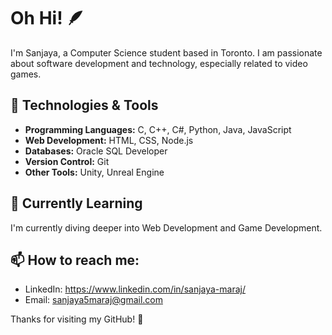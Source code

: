 # Oh Hi! 🪶
I'm Sanjaya, a Computer Science student based in Toronto. I am passionate about software development and technology, especially related to video games.

## 🔧 Technologies & Tools
- **Programming Languages:** C, C++, C#, Python, Java, JavaScript
- **Web Development:** HTML, CSS, Node.js
- **Databases:** Oracle SQL Developer
- **Version Control:** Git
- **Other Tools:** Unity, Unreal Engine

<!--
## 🚀 Projects
Here are a few projects I'm proud of:
- [Project 1]: Brief description and link
- [Project 2]: Brief description and link
- [Project 3]: Brief description and link
-->

## 🌱 Currently Learning

I'm currently diving deeper into Web Development and Game Development.

<!--
## 💬 Let's Connect
I'm always open to collaborating on interesting projects. Whether it's about [Specific Collaboration Interests] or just grabbing a virtual coffee, feel free to reach out.
-->

## 📫 **How to reach me:**
- LinkedIn: <https://www.linkedin.com/in/sanjaya-maraj/>
- Email: sanjaya5maraj@gmail.com

Thanks for visiting my GitHub! 🚀
